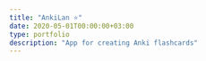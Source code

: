 ```yaml
---
title: "AnkiLan ⭐"
date: 2020-05-01T00:00:00+03:00
type: portfolio
description: "App for creating Anki flashcards"
---
```

